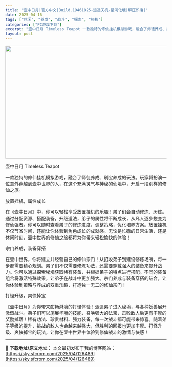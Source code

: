 ```yaml
---
title: "壶中日月|官方中文|Build.19461825-逍遥天机-星河化境|解压即撸|"
date: 2025-04-16
tags: ["休闲", "养成", "战斗", "探索", "模拟"]
categories: ["PC游戏下载"]
excerpt: "壶中日月 Timeless Teapot 一款独特的修仙挂机模拟游戏，融合了师徒养成、刷宝养成的玩法。玩家将扮演一位意外穿越到壶中世界的人，在这个充满灵气与神秘的仙境中，开启一段别样的修仙之旅。 放置挂机，属性成长 在《壶中日月》中，你可以轻松享受放置挂机的乐趣！弟子们会自动修炼、历练。通过分配资源&hellip;"
layout: post
---
```


<img class="aligncenter size-full wp-image-142577" src="https://sky.sfcrom.com/wp-content/uploads/2025/04/2025072807201011.webp" alt="" width="616" height="353" />

壶中日月 Timeless Teapot

一款独特的修仙挂机模拟游戏，融合了师徒养成、刷宝养成的玩法。玩家将扮演一位意外穿越到壶中世界的人，在这个充满灵气与神秘的仙境中，开启一段别样的修仙之旅。

放置挂机，属性成长

在《壶中日月》中，你可以轻松享受放置挂机的乐趣！弟子们会自动修炼、历练。通过分配资源、搭配装备，升级道法，弟子的属性将不断成长，从凡人逐步蜕变为修仙强者。你可以随时查看弟子的修炼进度，调整策略，优化培养方案。放置挂机不仅节省时间，还能让你体验到角色成长的成就感。无论是忙碌的日常生活，还是休闲时刻，壶中世界的修仙之旅都将为你带来轻松愉快的体验！

宗门养成，装备穿搭

在壶中世界，你将建立并经营自己的修仙宗门！从招收弟子到建设修炼场所，每一步都需要精心规划。弟子们不仅需要修炼功法，还需要穿戴强大的装备来提升战力。你可以通过探索秘境获取稀有装备，并根据弟子的特点进行搭配。不同的装备组合将激活特殊效果，让弟子在战斗中更加强大。宗门养成与装备穿搭的结合，让你体验到策略与养成的双重乐趣，打造独一无二的修仙宗门！

打怪升级，爽快掉宝

《壶中日月》为你带来酣畅淋漓的打怪体验！派遣弟子进入秘境，与各种妖兽展开激烈战斗。弟子们可以施展华丽的技能，召唤强大的法宝，击败敌人后更有丰厚的奖励掉落！稀有功法、珍贵材料、强力装备，每一次战斗都可能带来惊喜。随着弟子等级的提升，挑战的敌人也会越来越强大，但胜利的回报也更加丰厚。打怪升级、爽快掉宝的玩法，让你在壶中世界中体验到修仙战斗的激情与快感！

---
📖 **下载地址/原文地址：** 本文最初发布于我的博客网站：[https://sky.sfcrom.com/2025/04/126489](https://sky.sfcrom.com/2025/04/126489)
